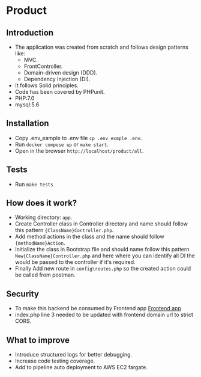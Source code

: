 Product
=======================

Introduction
------------
- The application was created from scratch and follows design patterns like:
    - MVC.
    - FrontController.
    - Domain-driven design (DDD).
    - Dependency Injection (DI).
- It follows Solid principles.
- Code has been covered by PHPunit.
- PHP:7.0
- mysql:5.6

Installation
------------
- Copy .env_eample to .env file `cp .env_exmple .env`.
- Run `docker compose up` or `make start`.
- Open in the browser `http://localhost/product/all`.

Tests
-----
- Run `make tests`

How does it work?
------------------ 
- Working directory: `app`.
- Create Controller class in Controller directory and name should follow this pattern `{ClassName}Controller.php`.
- Add method actions in the class and the name should follow `{methodName}Action`.
- Initialize the class in Bootstrap file and should name follow this pattern `New{ClassName}Controller.php` and here where you can identify all DI the would be passed to the controller if it's required.
- Finally Add new route in `config\routes.php` so the created action could be called from postman.

Security
---------
- To make this backend be consumed by Frontend app [Frontend app](https://github.com/yakob-abada/scandiweb-app)
- index.php line 3 needed to be updated with frontend domain url to strict CORS.

What to improve
---------------
- Introduce structured logs for better debugging.
- Increase code testing coverage.
- Add to pipeline auto deployment to AWS EC2 fargate.